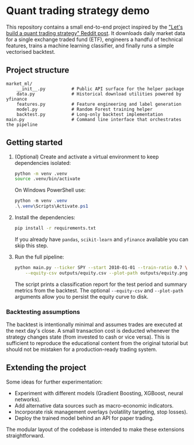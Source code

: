 # Quant trading strategy demo

This repository contains a small end-to-end project inspired by the
["Let's build a quant trading strategy" Reddit post](https://www.reddit.com/r/algotrading/comments/1o6e3ov/lets_build_a_quant_trading_strategy_part_1_ml/).
It downloads daily market data for a single exchange traded fund (ETF),
engineers a handful of technical features, trains a machine learning
classifier, and finally runs a simple vectorised backtest.

## Project structure

```
market_ml/
    __init__.py          # Public API surface for the helper package
    data.py              # Historical download utilities powered by yfinance
    features.py          # Feature engineering and label generation
    model.py             # Random Forest training helper
    backtest.py          # Long-only backtest implementation
main.py                  # Command line interface that orchestrates the pipeline
```

## Getting started

1. (Optional) Create and activate a virtual environment to keep dependencies isolated:

   ```bash
   python -m venv .venv
   source .venv/bin/activate
   ```

   On Windows PowerShell use:

   ```powershell
   python -m venv .venv
   .\.venv\Scripts\Activate.ps1
   ```

2. Install the dependencies:

   ```bash
   pip install -r requirements.txt
   ```

   If you already have `pandas`, `scikit-learn` and `yfinance` available you
   can skip this step.

3. Run the full pipeline:

   ```bash
   python main.py --ticker SPY --start 2010-01-01 --train-ratio 0.7 \
       --equity-csv outputs/equity.csv --plot-path outputs/equity.png
   ```

   The script prints a classification report for the test period and summary
   metrics from the backtest.  The optional `--equity-csv` and `--plot-path`
   arguments allow you to persist the equity curve to disk.

### Backtesting assumptions

The backtest is intentionally minimal and assumes trades are executed at the
next day's close.  A small transaction cost is deducted whenever the strategy
changes state (from invested to cash or vice versa).  This is sufficient to
reproduce the educational content from the original tutorial but should not be
mistaken for a production-ready trading system.

## Extending the project

Some ideas for further experimentation:

- Experiment with different models (Gradient Boosting, XGBoost, neural networks).
- Add alternative data sources such as macro-economic indicators.
- Incorporate risk management overlays (volatility targeting, stop losses).
- Deploy the trained model behind an API for paper trading.

The modular layout of the codebase is intended to make these extensions
straightforward.
